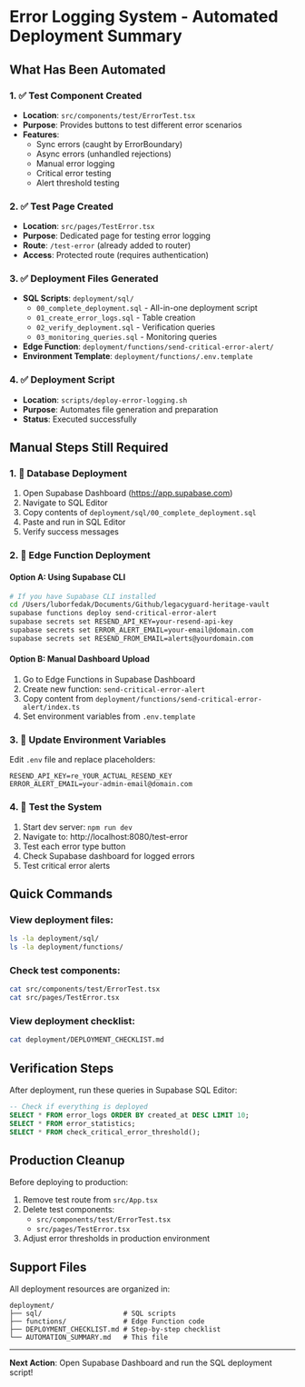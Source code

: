 # Error Logging System - Automated Deployment Summary

## What Has Been Automated

### 1. ✅ Test Component Created
- **Location**: `src/components/test/ErrorTest.tsx`
- **Purpose**: Provides buttons to test different error scenarios
- **Features**:
  - Sync errors (caught by ErrorBoundary)
  - Async errors (unhandled rejections)
  - Manual error logging
  - Critical error testing
  - Alert threshold testing

### 2. ✅ Test Page Created
- **Location**: `src/pages/TestError.tsx`
- **Purpose**: Dedicated page for testing error logging
- **Route**: `/test-error` (already added to router)
- **Access**: Protected route (requires authentication)

### 3. ✅ Deployment Files Generated
- **SQL Scripts**: `deployment/sql/`
  - `00_complete_deployment.sql` - All-in-one deployment script
  - `01_create_error_logs.sql` - Table creation
  - `02_verify_deployment.sql` - Verification queries
  - `03_monitoring_queries.sql` - Monitoring queries
- **Edge Function**: `deployment/functions/send-critical-error-alert/`
- **Environment Template**: `deployment/functions/.env.template`

### 4. ✅ Deployment Script
- **Location**: `scripts/deploy-error-logging.sh`
- **Purpose**: Automates file generation and preparation
- **Status**: Executed successfully

## Manual Steps Still Required

### 1. 🔧 Database Deployment
1. Open Supabase Dashboard (https://app.supabase.com)
2. Navigate to SQL Editor
3. Copy contents of `deployment/sql/00_complete_deployment.sql`
4. Paste and run in SQL Editor
5. Verify success messages

### 2. 🔧 Edge Function Deployment

#### Option A: Using Supabase CLI
```bash
# If you have Supabase CLI installed
cd /Users/luborfedak/Documents/Github/legacyguard-heritage-vault
supabase functions deploy send-critical-error-alert
supabase secrets set RESEND_API_KEY=your-resend-api-key
supabase secrets set ERROR_ALERT_EMAIL=your-email@domain.com
supabase secrets set RESEND_FROM_EMAIL=alerts@yourdomain.com
```

#### Option B: Manual Dashboard Upload
1. Go to Edge Functions in Supabase Dashboard
2. Create new function: `send-critical-error-alert`
3. Copy content from `deployment/functions/send-critical-error-alert/index.ts`
4. Set environment variables from `.env.template`

### 3. 🔧 Update Environment Variables
Edit `.env` file and replace placeholders:
```env
RESEND_API_KEY=re_YOUR_ACTUAL_RESEND_KEY
ERROR_ALERT_EMAIL=your-admin-email@domain.com
```

### 4. 🧪 Test the System
1. Start dev server: `npm run dev`
2. Navigate to: http://localhost:8080/test-error
3. Test each error type button
4. Check Supabase dashboard for logged errors
5. Test critical error alerts

## Quick Commands

### View deployment files:
```bash
ls -la deployment/sql/
ls -la deployment/functions/
```

### Check test components:
```bash
cat src/components/test/ErrorTest.tsx
cat src/pages/TestError.tsx
```

### View deployment checklist:
```bash
cat deployment/DEPLOYMENT_CHECKLIST.md
```

## Verification Steps

After deployment, run these queries in Supabase SQL Editor:

```sql
-- Check if everything is deployed
SELECT * FROM error_logs ORDER BY created_at DESC LIMIT 10;
SELECT * FROM error_statistics;
SELECT * FROM check_critical_error_threshold();
```

## Production Cleanup

Before deploying to production:
1. Remove test route from `src/App.tsx`
2. Delete test components:
   - `src/components/test/ErrorTest.tsx`
   - `src/pages/TestError.tsx`
3. Adjust error thresholds in production environment

## Support Files

All deployment resources are organized in:
```
deployment/
├── sql/                    # SQL scripts
├── functions/              # Edge Function code
├── DEPLOYMENT_CHECKLIST.md # Step-by-step checklist
└── AUTOMATION_SUMMARY.md   # This file
```

---

**Next Action**: Open Supabase Dashboard and run the SQL deployment script!
